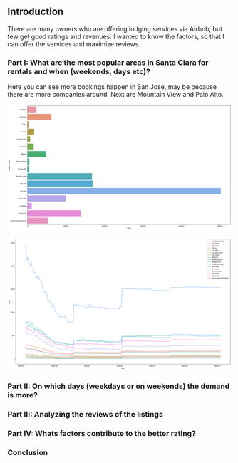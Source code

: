 ## Introduction

There are many owners who are offering lodging services via Airbnb, but few get good ratings and revenues. I wanted to know the factors, so that I can offer the services and maximize reviews.

### Part I: What are the most popular areas in Santa Clara for rentals and when (weekends, days etc)?

Here you can see more bookings happen in San Jose, may be because there are more companies around. Next are Mountain View and Palo Alto.

![most_popular_area](most_popular_area.png)


![most_popular_times](most_popular_times.png)

### Part II: On which days (weekdays or on weekends) the demand is more?


### Part III: Analyzing the reviews of the listings


### Part IV: Whats factors contribute to the better rating?

### Conclusion
